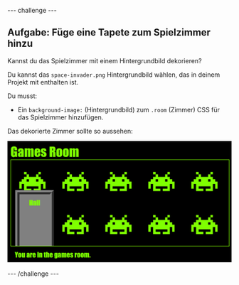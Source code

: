 --- challenge ---
## Aufgabe: Füge eine Tapete zum Spielzimmer hinzu

Kannst du das Spielzimmer mit einem Hintergrundbild dekorieren?

Du kannst das `space-invader.png` Hintergrundbild wählen, das in deinem Projekt mit enthalten ist. 

Du musst:

+ Ein `background-image:` (Hintergrundbild) zum `.room` (Zimmer) CSS für das Spielzimmer hinzufügen. 

Das dekorierte Zimmer sollte so aussehen:

![screenshot](images/rooms-games-finished.png)	




--- /challenge ---